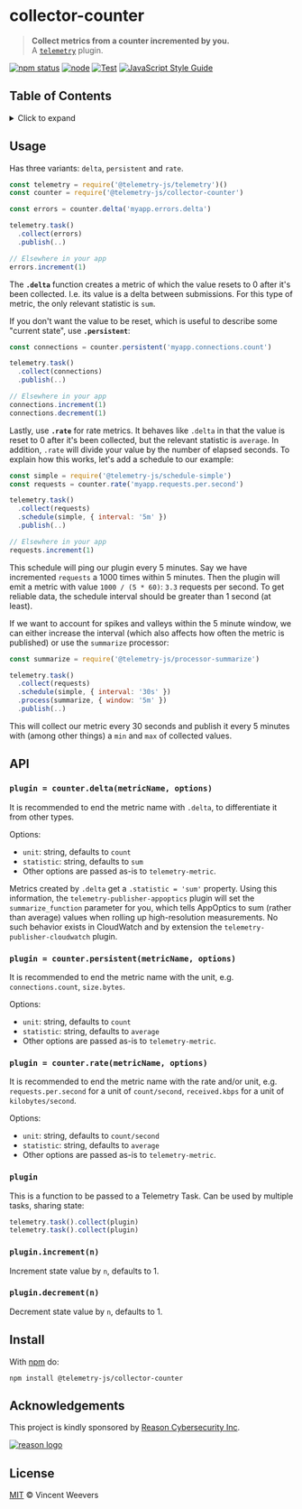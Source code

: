 # collector-counter

> **Collect metrics from a counter incremented by you.**  
> A [`telemetry`](https://github.com/telemetry-js/telemetry) plugin.

[![npm status](http://img.shields.io/npm/v/telemetry-js/collector-counter.svg)](https://www.npmjs.org/package/@telemetry-js/collector-counter)
[![node](https://img.shields.io/node/v/@telemetry-js/collector-counter.svg)](https://www.npmjs.org/package/@telemetry-js/collector-counter)
[![Test](https://github.com/telemetry-js/collector-counter/workflows/Test/badge.svg?branch=main)](https://github.com/telemetry-js/collector-counter/actions)
[![JavaScript Style Guide](https://img.shields.io/badge/code_style-standard-brightgreen.svg)](https://standardjs.com)

## Table of Contents

<details><summary>Click to expand</summary>

- [Usage](#usage)
- [API](#api)
  - [`plugin = counter.delta(metricName, options)`](#plugin--counterdeltametricname-options)
  - [`plugin = counter.persistent(metricName, options)`](#plugin--counterpersistentmetricname-options)
  - [`plugin = counter.rate(metricName, options)`](#plugin--counterratemetricname-options)
  - [`plugin`](#plugin)
  - [`plugin.increment(n)`](#pluginincrementn)
  - [`plugin.decrement(n)`](#plugindecrementn)
- [Install](#install)
- [Acknowledgements](#acknowledgements)
- [License](#license)

</details>

## Usage

Has three variants: `delta`, `persistent` and `rate`.

```js
const telemetry = require('@telemetry-js/telemetry')()
const counter = require('@telemetry-js/collector-counter')

const errors = counter.delta('myapp.errors.delta')

telemetry.task()
  .collect(errors)
  .publish(..)

// Elsewhere in your app
errors.increment(1)
```

The **`.delta`** function creates a metric of which the value resets to 0 after it's been collected. I.e. its value is a delta between submissions. For this type of metric, the only relevant statistic is `sum`.

If you don't want the value to be reset, which is useful to describe some "current state", use **`.persistent`**:

```js
const connections = counter.persistent('myapp.connections.count')

telemetry.task()
  .collect(connections)
  .publish(..)

// Elsewhere in your app
connections.increment(1)
connections.decrement(1)
```

Lastly, use **`.rate`** for rate metrics. It behaves like `.delta` in that the value is reset to 0 after it's been collected, but the relevant statistic is `average`. In addition, `.rate` will divide your value by the number of elapsed seconds. To explain how this works, let's add a schedule to our example:

```js
const simple = require('@telemetry-js/schedule-simple')
const requests = counter.rate('myapp.requests.per.second')

telemetry.task()
  .collect(requests)
  .schedule(simple, { interval: '5m' })
  .publish(..)

// Elsewhere in your app
requests.increment(1)
```

This schedule will ping our plugin every 5 minutes. Say we have incremented `requests` a 1000 times within 5 minutes. Then the plugin will emit a metric with value `1000 / (5 * 60)`: `3.3` requests per second. To get reliable data, the schedule interval should be greater than 1 second (at least).

If we want to account for spikes and valleys within the 5 minute window, we can either increase the interval (which also affects how often the metric is published) or use the `summarize` processor:

```js
const summarize = require('@telemetry-js/processor-summarize')

telemetry.task()
  .collect(requests)
  .schedule(simple, { interval: '30s' })
  .process(summarize, { window: '5m' })
  .publish(..)
```

This will collect our metric every 30 seconds and publish it every 5 minutes with (among other things) a `min` and `max` of collected values.

## API

### `plugin = counter.delta(metricName, options)`

It is recommended to end the metric name with `.delta`, to differentiate it from other types.

Options:

- `unit`: string, defaults to `count`
- `statistic`: string, defaults to `sum`
- Other options are passed as-is to `telemetry-metric`.

Metrics created by `.delta` get a `.statistic = 'sum'` property. Using this information, the `telemetry-publisher-appoptics` plugin will set the `summarize_function` parameter for you, which tells AppOptics to sum (rather than average) values when rolling up high-resolution measurements. No such behavior exists in CloudWatch and by extension the `telemetry-publisher-cloudwatch` plugin.

### `plugin = counter.persistent(metricName, options)`

It is recommended to end the metric name with the unit, e.g. `connections.count`, `size.bytes`.

Options:

- `unit`: string, defaults to `count`
- `statistic`: string, defaults to `average`
- Other options are passed as-is to `telemetry-metric`.

### `plugin = counter.rate(metricName, options)`

It is recommended to end the metric name with the rate and/or unit, e.g. `requests.per.second` for a unit of `count/second`, `received.kbps` for a unit of `kilobytes/second`.

Options:

- `unit`: string, defaults to `count/second`
- `statistic`: string, defaults to `average`
- Other options are passed as-is to `telemetry-metric`.

### `plugin`

This is a function to be passed to a Telemetry Task. Can be used by multiple tasks, sharing state:

```js
telemetry.task().collect(plugin)
telemetry.task().collect(plugin)
```

### `plugin.increment(n)`

Increment state value by `n`, defaults to 1.

### `plugin.decrement(n)`

Decrement state value by `n`, defaults to 1.

## Install

With [npm](https://npmjs.org) do:

```
npm install @telemetry-js/collector-counter
```

## Acknowledgements

This project is kindly sponsored by [Reason Cybersecurity Inc](https://reasonsecurity.com).

[![reason logo](https://cdn.reasonsecurity.com/github-assets/reason_signature_logo.png)](https://reasonsecurity.com)

## License

[MIT](LICENSE) © Vincent Weevers
